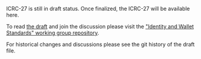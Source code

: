 ICRC-27 is still in draft status. Once finalized, the ICRC-27 will be available here.

To read [the draft](https://github.com/dfinity/wg-identity-authentication/blob/main/topics/icrc_27_get_icrc_1_subaccounts.md) and join the discussion please visit the ["Identity and Wallet Standards" working group repository](https://github.com/dfinity/wg-identity-authentication).

For historical changes and discussions please see the git history of the draft file.